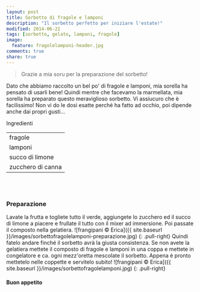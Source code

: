 ```yaml
---
layout: post
title: Sorbetto di fragole e lamponi
description: "Il sorbetto perfetto per iniziare l'estate!"
modified: 2014-06-21
tags: [sorbetto, gelato, lamponi, fragole]
image:
  feature: fragolelamponi-header.jpg
comments: true
share: true
---
```

> Grazie a mia soru per la preparazione del sorbetto!

Dato che abbiamo raccolto un bel po' di fragole e lamponi, mia sorella ha pensato di usarli bene! Quindi mentre che facevamo la marmellata, mia sorella ha preparato questo meraviglioso sorbetto. Vi assiucuro che è facilissimo! Non vi do le dosi esatte perché ha fatto ad occhio, poi dipende anche dai propri gusti...


<div class="ingredients">
  <div class="ingredients-title">Ingredienti</div>
  <table>
    <tbody>
      <tr>
        <td>fragole</td>
      </tr>
      <tr>
        <td>lamponi</td>
      </tr>
      <tr>
        <td>succo di limone</td>
      </tr>
        <td>zucchero di canna</td>        
      </tr>
    </tbody>
  </table>
  <br></br>
</div>


<h3>
  <font color="grey">
    <i class="icon-cogs"></i>
  </font> Preparazione
</h3>
Lavate la frutta e togliete tutto il verde, aggiungete lo zucchero ed il succo di limone a piacere e frullate il tutto con il mixer ad immersione. Poi passate il composto nella gelatiera. 
![frangipani © Erica]({{ site.baseurl }}/images/sorbettofragolelamponi-preparazione.jpg)
{: .pull-right}
Quindi fatelo andare finché il sorbetto avrà la giusta consistenza. Se non avete la gelatiera mettete il composto di fragole e lamponi in una coppa e mettete in congelatore e ca. ogni mezz'oretta mescolate il sorbetto.
Appena è pronto mettetelo nelle coppette e servitelo subito!
![frangipani © Erica]({{ site.baseurl }}/images/sorbettofragolelamponi.jpg)
{: .pull-right}

<h4>Buon appetito
  <font color="red">
    <i class="icon-smile"></i>
  </font>
</h4>
